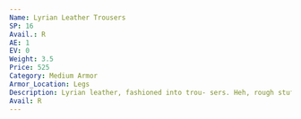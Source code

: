 ```yaml
---
Name: Lyrian Leather Trousers
SP: 16
Avail.: R
AE: 1
EV: 0
Weight: 3.5
Price: 525
Category: Medium Armor
Armor_Location: Legs
Description: Lyrian leather, fashioned into trou- sers. Heh, rough stuff and it doesn’t breathe much, but yeah, it’ll keep your legs nice and safe. Can’t say ya won’t draw attention.
Avail: R
---
```

